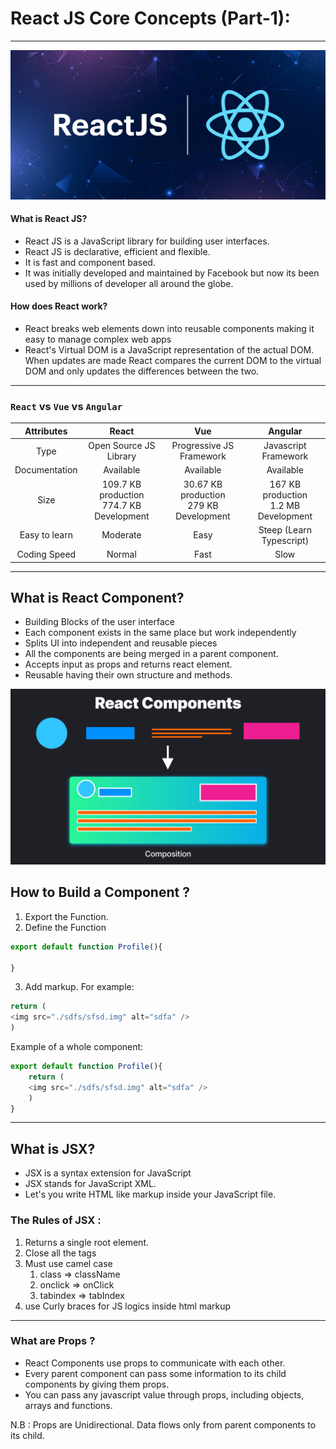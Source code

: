 # React JS Core Concepts (Part-1):

---

![](./React-banner.svg)

#### What is React JS?

-   React JS is a JavaScript library for building user interfaces.
-   React JS is declarative, efficient and flexible.
-   It is fast and component based.
-   It was initially developed and maintained by Facebook but now its been used by millions of developer all around the globe.

#### How does React work?

-   React breaks web elements down into reusable components making it easy to manage complex web apps
-   React's Virtual DOM is a JavaScript representation of the actual DOM. When updates are made React compares the current DOM to the virtual DOM and only updates the differences between the two.

---

### `React` vs `Vue` vs `Angular`

|  Attributes   |                     React                     |                     Vue                     |                  Angular                  |
| :-----------: | :-------------------------------------------: | :-----------------------------------------: | :---------------------------------------: |
|     Type      |            Open Source JS Library             |          Progressive JS Framework           |           Javascript Framework            |
| Documentation |                   Available                   |                  Available                  |                 Available                 |
|     Size      | 109.7 KB production <br> 774.7 KB Development | 30.67 KB production <br> 279 KB Development | 167 KB production <br> 1.2 MB Development |
| Easy to learn |                   Moderate                    |                    Easy                     |         Steep (Learn Typescript)          |
| Coding Speed  |                    Normal                     |                    Fast                     |                   Slow                    |

-------
## What is React Component? 

- Building Blocks of the user interface
- Each component exists in the same place but work independently 
- Splits UI into independent and reusable pieces
- All the components are being merged in a parent component. 
- Accepts input as props and returns react element.
- Reusable having their own structure and methods.

![](./react-components@1.5x.svg)

## How to Build a Component ?  

1. Export the Function.
2. Define the Function
```js
export default function Profile(){

}
```
3. Add markup. For example: 
```js
return (
<img src="./sdfs/sfsd.img" alt="sdfa" />
)
```

Example of a whole component:
```js
export default function Profile(){
	return (
	<img src="./sdfs/sfsd.img" alt="sdfa" />
	)
}
```

---

## What is JSX?

- JSX is a syntax extension for JavaScript
- JSX stands for JavaScript XML.
- Let's you write HTML like markup inside your JavaScript file.

### The Rules of JSX :
1. Returns a single root element.
2. Close all the tags
3. Must use camel case
	1. class  => className
	2. onclick => onClick
	3. tabindex => tabIndex
4. use Curly braces for JS logics inside html markup

-----

### What are Props ?

- React Components use props to communicate with each other.
- Every parent component can pass some information to its child components by giving them props.
- You can pass any javascript value through props, including objects, arrays and functions.

N.B : Props are Unidirectional. Data flows only from parent components to its child.